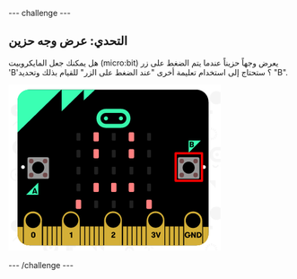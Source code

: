 \--- challenge \---

## التحدي: عرض وجه حزين

هل يمكنك جعل المايكروبيت (micro:bit) يعرض وجهاً حزيناً عندما يتم الضغط على زر 'B'؟ ستحتاج إلى استخدام تعليمة أخرى "عند الضغط على الزر" للقيام بذلك وتحديد "B".

![لقطة شاشة](images/badge-sad-emulator.png)

\--- /challenge \---